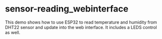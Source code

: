 # sensor-reading_webinterface
This demo shows how to use ESP32 to read temperature and humidity from DHT22 sensor and update into the web interface. It includes a LEDS control as well. 
